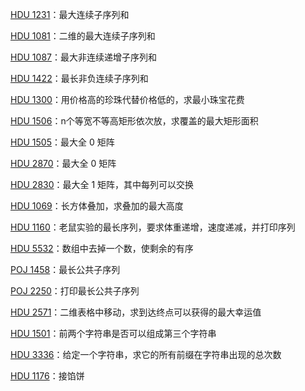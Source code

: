 [HDU 1231](https://github.com/61mon/Accepted/blob/master/02%20-%20%E7%AE%80%E5%8D%95dp/001%20-%20HDU%201231.md)：最大连续子序列和

[HDU 1081](https://github.com/61mon/Accepted/blob/master/02%20-%20%E7%AE%80%E5%8D%95dp/014%20-%20HDU%201081.md)：二维的最大连续子序列和

[HDU 1087](https://github.com/61mon/Accepted/blob/master/02%20-%20%E7%AE%80%E5%8D%95dp/002%20-%20HDU%201087.md)：最大非连续递增子序列和

[HDU 1422](https://github.com/61mon/Accepted/blob/master/02%20-%20%E7%AE%80%E5%8D%95dp/003%20-%20HDU%201422.md)：最长非负连续子序列和

[HDU 1300](https://github.com/61mon/Accepted/blob/master/02%20-%20%E7%AE%80%E5%8D%95dp/004%20-%20HDU%201300.md)：用价格高的珍珠代替价格低的，求最小珠宝花费

[HDU 1506](https://github.com/61mon/Accepted/blob/master/02%20-%20%E7%AE%80%E5%8D%95dp/005%20-%20HDU%201506.md)：n个等宽不等高矩形依次放，求覆盖的最大矩形面积 

[HDU 1505](https://github.com/61mon/Accepted/blob/master/02%20-%20%E7%AE%80%E5%8D%95dp/006%20-%20HDU%201505.md)：最大全 0 矩阵

[HDU 2870](https://github.com/61mon/Accepted/blob/master/02%20-%20%E7%AE%80%E5%8D%95dp/007%20-%20HDU%202870.md)：最大全 0 矩阵

[HDU 2830](https://github.com/61mon/Accepted/blob/master/02%20-%20%E7%AE%80%E5%8D%95dp/013%20-%20HDU%202830.md)：最大全 1 矩阵，其中每列可以交换

[HDU 1069](https://github.com/61mon/Accepted/blob/master/02%20-%20%E7%AE%80%E5%8D%95dp/008%20-%20HDU%201069.md)：长方体叠加，求叠加的最大高度

[HDU 1160](https://github.com/61mon/Accepted/blob/master/02%20-%20%E7%AE%80%E5%8D%95dp/009%20-%20HDU%201160.md)：老鼠实验的最长序列，要求体重递增，速度递减，并打印序列

[HDU 5532](https://github.com/61mon/Accepted/blob/master/02%20-%20%E7%AE%80%E5%8D%95dp/010%20-%20HDU%205532.md)：数组中去掉一个数，使剩余的有序

[POJ 1458](https://github.com/61mon/Accepted/blob/master/02%20-%20%E7%AE%80%E5%8D%95dp/011%20-%20POJ%201458.md)：最长公共子序列

[POJ 2250](https://github.com/61mon/Accepted/blob/master/02%20-%20%E7%AE%80%E5%8D%95dp/012%20-%20POJ%202250.md)：打印最长公共子序列

[HDU 2571](https://github.com/61mon/Accepted/blob/master/02%20-%20%E7%AE%80%E5%8D%95dp/015%20-%20HDU%202571.md)：二维表格中移动，求到达终点可以获得的最大幸运值

[HDU 1501](https://github.com/61mon/Accepted/blob/master/02%20-%20%E7%AE%80%E5%8D%95dp/016%20-%20HDU%201501.md)：前两个字符串是否可以组成第三个字符串

[HDU 3336](https://github.com/61mon/Accepted/blob/master/02%20-%20%E7%AE%80%E5%8D%95dp/017%20-%20HDU%203336.md)：给定一个字符串，求它的所有前缀在字符串出现的总次数

[HDU 1176](https://github.com/61mon/Accepted/blob/master/02%20-%20%E7%AE%80%E5%8D%95dp/018%20-%20HDU%201176.md)：接馅饼









